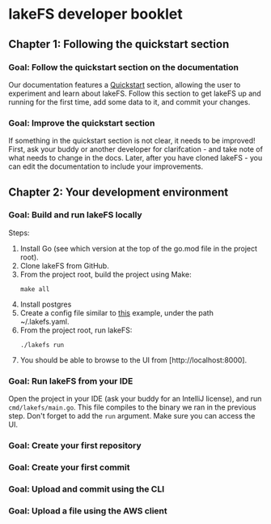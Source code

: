 # lakeFS developer booklet

## Chapter 1: Following the quickstart section

### Goal: Follow the quickstart section on the documentation

Our documentation features a [Quickstart](https://docs.lakefs.io/quickstart/) section, allowing the user to experiment and learn about lakeFS.
Follow this section to get lakeFS up and running for the first time, add some data to it, and commit your changes.

### Goal: Improve the quickstart section

If something in the quickstart section is not clear, it needs to be improved! First, ask your buddy or another developer for clarifcation - and take note of what needs to change in the docs. Later, after you have cloned lakeFS - you can edit the documentation to include your improvements.

## Chapter 2: Your development environment

### Goal: Build and run lakeFS locally

Steps:
1. Install Go (see which version at the top of the go.mod file in the project root).
1. Clone lakeFS from GitHub.
1. From the project root, build the project using Make:
   ```
   make all
   ```
1. Install postgres
1. Create a config file similar to [this](https://docs.lakefs.io/reference/configuration.html#example-local-development) example, under the path ~/.lakefs.yaml.
1. From the project root, run lakeFS:
   ```
   ./lakefs run
   ```
 1. You should be able to browse to the UI from [http://localhost:8000].


 ### Goal: Run lakeFS from your IDE

Open the project in your IDE (ask your buddy for an IntelliJ license), and run `cmd/lakefs/main.go`.
This file compiles to the binary we ran in the previous step. Don't forget to add the `run` argument.
Make sure you can access the UI.

### Goal: Create your first repository

### Goal: Create your first commit

### Goal: Upload and commit using the CLI

### Goal: Upload a file using the AWS client
